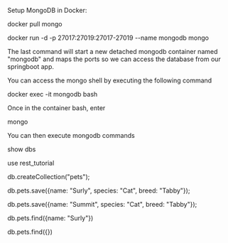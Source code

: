Setup MongoDB in Docker:


docker pull mongo

docker run -d -p 27017:27019:27017-27019 --name mongodb mongo


The last command will start a new detached mongodb container named "mongodb" and maps the ports so we can access the database from our springboot app.

You can access the mongo shell by executing the following command

docker exec -it mongodb bash

Once in the container bash, enter

mongo


You can then execute mongodb commands

show dbs

use rest_tutorial

db.createCollection("pets");

db.pets.save({name: "Surly", species: "Cat", breed: "Tabby"});

db.pets.save({name: "Summit", species: "Cat", breed: "Tabby"});

db.pets.find({name: "Surly"})

db.pets.find({})